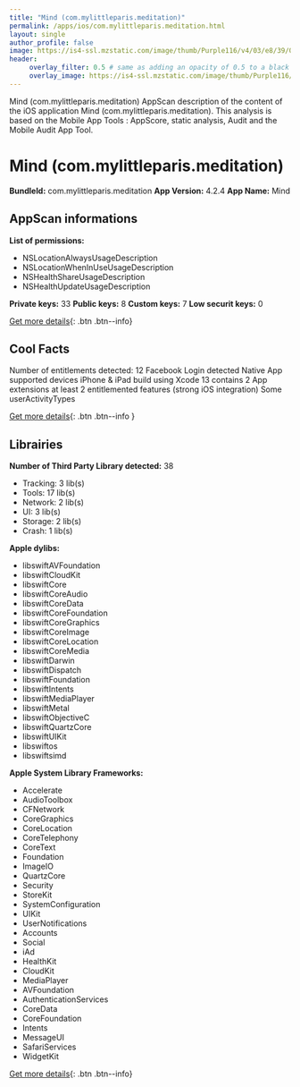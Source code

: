 ```yaml
---
title: "Mind (com.mylittleparis.meditation)"
permalink: /apps/ios/com.mylittleparis.meditation.html
layout: single
author_profile: false
image: https://is4-ssl.mzstatic.com/image/thumb/Purple116/v4/03/e8/39/03e83999-a495-e832-1964-ab08afc2cd46/AppIcon-0-0-1x_U007emarketing-0-0-0-7-0-0-sRGB-0-0-0-GLES2_U002c0-512MB-85-220-0-0.png/512x512bb.jpg
header: 
     overlay_filter: 0.5 # same as adding an opacity of 0.5 to a black background
     overlay_image: https://is4-ssl.mzstatic.com/image/thumb/Purple116/v4/03/e8/39/03e83999-a495-e832-1964-ab08afc2cd46/AppIcon-0-0-1x_U007emarketing-0-0-0-7-0-0-sRGB-0-0-0-GLES2_U002c0-512MB-85-220-0-0.png/512x512bb.jpg
---
```

Mind (com.mylittleparis.meditation) AppScan description of the content of the iOS application Mind (com.mylittleparis.meditation). This analysis is based on the Mobile App Tools : AppScore, static analysis, Audit and the Mobile Audit App Tool.

# Mind (com.mylittleparis.meditation)

**BundleId:** com.mylittleparis.meditation
**App Version:** 4.2.4
**App Name:** Mind


## AppScan informations 

**List of permissions:** 
- NSLocationAlwaysUsageDescription
- NSLocationWhenInUseUsageDescription
- NSHealthShareUsageDescription
- NSHealthUpdateUsageDescription
  
  
**Private keys:** 33
**Public keys:** 8
**Custom keys:** 7
**Low securit keys:** 0
  
[Get more details](/pricing.html){: .btn .btn--info}

## Cool Facts

Number of entitlements detected: 12
Facebook Login detected
Native App
supported devices iPhone & iPad
build using Xcode 13
contains 2 App extensions
at least 2 entitlemented features (strong iOS integration)
Some userActivityTypes
  
[Get more details](/pricing.html){: .btn .btn--info }

## Librairies 
**Number of Third Party Library detected:** 38
- Tracking: 3 lib(s)
- Tools: 17 lib(s)
- Network: 2 lib(s)
- UI: 3 lib(s)
- Storage: 2 lib(s)
- Crash: 1 lib(s)


**Apple dylibs:**
- libswiftAVFoundation
- libswiftCloudKit
- libswiftCore
- libswiftCoreAudio
- libswiftCoreData
- libswiftCoreFoundation
- libswiftCoreGraphics
- libswiftCoreImage
- libswiftCoreLocation
- libswiftCoreMedia
- libswiftDarwin
- libswiftDispatch
- libswiftFoundation
- libswiftIntents
- libswiftMediaPlayer
- libswiftMetal
- libswiftObjectiveC
- libswiftQuartzCore
- libswiftUIKit
- libswiftos
- libswiftsimd


**Apple System Library Frameworks:**
- Accelerate
- AudioToolbox
- CFNetwork
- CoreGraphics
- CoreLocation
- CoreTelephony
- CoreText
- Foundation
- ImageIO
- QuartzCore
- Security
- StoreKit
- SystemConfiguration
- UIKit
- UserNotifications
- Accounts
- Social
- iAd
- HealthKit
- CloudKit
- MediaPlayer
- AVFoundation
- AuthenticationServices
- CoreData
- CoreFoundation
- Intents
- MessageUI
- SafariServices
- WidgetKit


  
[Get more details](/pricing.html){: .btn .btn--info}

